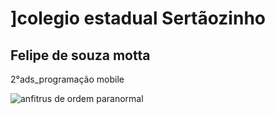 



<title>desenvolvimento  de sistemas</title>
<linkrel="stylesheet"> 
<head>

  <body>
    <h1>]colegio estadual Sertãozinho </h1>
    <h2>Felipe de souza motta</h2>
    <p>2°ads_programação mobile</p>
</head>
  </body>
<!DOCTYPE html >
<html>
  <head>

<title>atividade avaliativa</title>
  </head>
  <body> 
<img scr="![image](https://github.com/lipe280/Atividade.mobile/assets/142243064/58905308-958d-42df-9cb7-22787fc6a06b).jpg"
  alt="anfitrus de ordem paranormal">
  </body>
</html>

